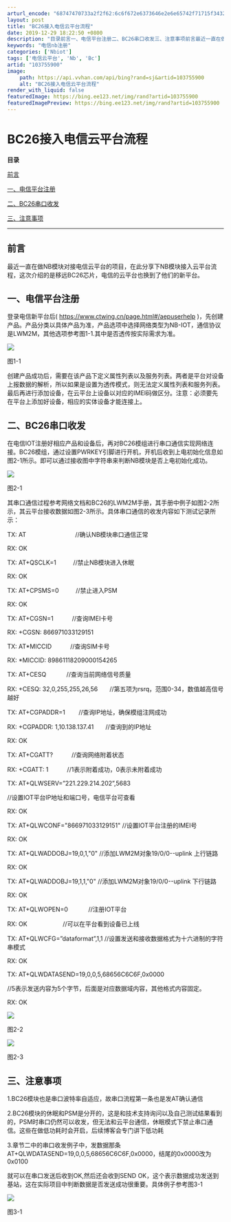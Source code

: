 ```yaml
---
arturl_encode: "68747470733a2f2f62:6c6f672e6373646e2e6e65742f71715f34323636303330332f:61727469636c652f64657461696c732f313033373535393030"
layout: post
title: "BC26接入电信云平台流程"
date: 2019-12-29 18:22:50 +0800
description: "目录前言一、电信平台注册二、BC26串口收发三、注意事项前言最近一直在做NB模块对接电信云平台的项目"
keywords: "电信nb注册"
categories: ['Nbiot']
tags: ['电信云平台', 'Nb', 'Bc']
artid: "103755900"
image:
    path: https://api.vvhan.com/api/bing?rand=sj&artid=103755900
    alt: "BC26接入电信云平台流程"
render_with_liquid: false
featuredImage: https://bing.ee123.net/img/rand?artid=103755900
featuredImagePreview: https://bing.ee123.net/img/rand?artid=103755900
---
```


# BC26接入电信云平台流程

**目录**

[前言](#%E5%89%8D%E8%A8%80)

[一、电信平台注册](#%E4%B8%80%E3%80%81%E7%94%B5%E4%BF%A1%E5%B9%B3%E5%8F%B0%E6%B3%A8%E5%86%8C)

[二、BC26串口收发](#%E4%BA%8C%E3%80%81BC26%E4%B8%B2%E5%8F%A3%E6%94%B6%E5%8F%91)

[三、注意事项](#%E4%B8%89%E3%80%81%E6%B3%A8%E6%84%8F%E4%BA%8B%E9%A1%B9)

---

## 

## 前言

最近一直在做NB模块对接电信云平台的项目，在此分享下NB模块接入云平台流程，这次介绍的是移远BC26芯片，电信的云平台也换到了他们的新平台。

## 一、电信平台注册

登录电信新平台后(
<https://www.ctwing.cn/page.html#/aepuserhelp>
)，先创建产品。产品分类以具体产品为准，产品选项中选择网络类型为NB-IOT，通信协议是LWM2M，其他选项参考图1-1.其中是否透传按实际需求为准。

![](https://i-blog.csdnimg.cn/blog_migrate/973bd762d22b0c0fdac06c8f37bca65b.png)

图1-1

创建产品成功后，需要在该产品下定义属性列表以及服务列表。两者是平台对设备上报数据的解析，所以如果是设置为透传模式，则无法定义属性列表和服务列表。最后再进行添加设备，在云平台上设备以对应的IMEI码做区分。注意：必须要先在平台上添加好设备，相应的实体设备才能连接上。

## 二、BC26串口收发

在电信IOT注册好相应产品和设备后，再对BC26模组进行串口通信实现网络连接。BC26模组，通过设置PWRKEY引脚进行开机，开机后收到上电初始化信息如图2-1所示。即可以通过接收图中字符串来判断NB模块是否上电初始化成功。

![](https://i-blog.csdnimg.cn/blog_migrate/33540c66c975a91b2a8ed382c5e5a058.png)

图2-1

其串口通信过程参考网络文档和BC26的LWM2M手册，其手册中例子如图2-2所示，其云平台接收数据如图2-3所示。具体串口通信的收发内容如下测试记录所示：

TX: AT                             //确认NB模块串口通信正常

RX: OK

TX: AT+QSCLK=1          //禁止NB模块进入休眠

RX: OK

TX: AT+CPSMS=0          //禁止进入PSM

RX: OK

TX: AT+CGSN=1           //查询IMEI卡号

RX: +CGSN: 866971033129151

TX: AT\*MICCID           //查询SIM卡号

RX: \*MICCID: 89861118209000154265

TX: AT+CESQ            //查询当前网络信号质量

RX: +CESQ: 32,0,255,255,26,56       //第五项为rsrq，范围0-34，数值越高信号越好

TX: AT+CGPADDR=1        //查询IP地址，确保模组注网成功

RX: +CGPADDR: 1,10.138.137.41       //查询到的IP地址

RX: OK

TX: AT+CGATT?           //查询网络附着状态

RX: +CGATT: 1           //1表示附着成功，0表示未附着成功

TX: AT+QLWSERV=”221.229.214.202”,5683

//设置IOT平台IP地址和端口号，电信平台可查看

RX: OK

TX: AT+QLWCONF="866971033129151" //设置IOT平台注册的IMEI号

RX: OK

TX: AT+QLWADDOBJ=19,0,1,"0" //添加LWM2M对象19/0/0--uplink 上行链路

RX: OK

TX: AT+QLWADDOBJ=19,1,1,"0" //添加LWM2M对象19/0/0--uplink 下行链路

RX: OK

TX: AT+QLWOPEN=0            //注册IOT平台

RX: OK                     //可以在平台看到设备已上线

TX: AT+QLWCFG=”dataformat”,1,1 //设置发送和接收数据格式为十六进制的字符串模式

RX: OK

TX: AT+QLWDATASEND=19,0,0,5,68656C6C6F,0x0000

//5表示发送内容为5个字节，后面是对应数据域内容，其他格式内容固定。

RX: OK

![](https://i-blog.csdnimg.cn/blog_migrate/7d6af5bd27dd1bd44acc1317094bfaf7.png)

图2-2

![](https://i-blog.csdnimg.cn/blog_migrate/60c8821f791bd4b2501c7afdaa2bc969.png)

图2-3

## 三、注意事项

1.BC26模块也是串口波特率自适应，故串口流程第一条也是发AT确认通信

2.BC26模块的休眠和PSM是分开的，这是和技术支持询问以及自己测试结果看到的，PSM时串口仍然可以收发，但无法和云平台通信，休眠模式下禁止串口通信。这些在做低功耗时会开启，后续博客会专门讲下低功耗

3.章节二中的串口收发例子中，发数据那条AT+QLWDATASEND=19,0,0,5,68656C6C6F,0x0000，结尾的0x0000改为0x0100

就可以在串口发送后收到OK,然后还会收到SEND OK，这个表示数据成功发送到基站，这在实际项目中判断数据是否发送成功很重要。具体例子参考图3-1

![](https://i-blog.csdnimg.cn/blog_migrate/f5b1950f2dd0ffff49100423c1f727b1.png)

图3-1